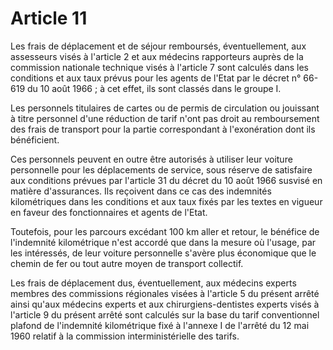 # Article 11

Les frais de déplacement et de séjour remboursés, éventuellement, aux assesseurs visés à l'article 2 et aux médecins rapporteurs auprès de la commission nationale technique visés à l'article 7 sont calculés dans les conditions et aux taux prévus pour les agents de l'Etat par le décret n° 66-619 du 10 août 1966 ; à cet effet, ils sont classés dans le groupe I.

Les personnels titulaires de cartes ou de permis de circulation ou jouissant à titre personnel d'une réduction de tarif n'ont pas droit au remboursement des frais de transport pour la partie correspondant à l'exonération dont ils bénéficient.

Ces personnels peuvent en outre être autorisés à utiliser leur voiture personnelle pour les déplacements de service, sous réserve de satisfaire aux conditions prévues par l'article 31 du décret du 10 août 1966 susvisé en matière d'assurances. Ils reçoivent dans ce cas des indemnités kilométriques dans les conditions et aux taux fixés par les textes en vigueur en faveur des fonctionnaires et agents de l'Etat.

Toutefois, pour les parcours excédant 100 km aller et retour, le bénéfice de l'indemnité kilométrique n'est accordé que dans la mesure où l'usage, par les intéressés, de leur voiture personnelle s'avère plus économique que le chemin de fer ou tout autre moyen de transport collectif.

Les frais de déplacement dus, éventuellement, aux médecins experts membres des commissions régionales visées à l'article 5 du présent arrêté ainsi qu'aux médecins experts et aux chirurgiens-dentistes experts visés à l'article 9 du présent arrêté sont calculés sur la base du tarif conventionnel plafond de l'indemnité kilométrique fixé à l'annexe I de l'arrêté du 12 mai 1960 relatif à la commission interministérielle des tarifs.
